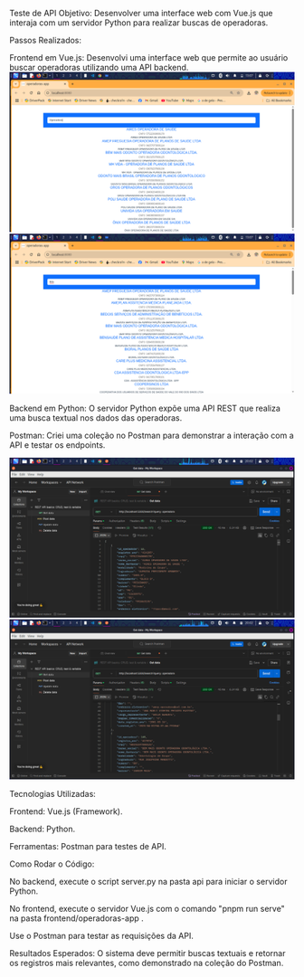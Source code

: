 Teste de API
Objetivo: Desenvolver uma interface web com Vue.js que interaja com um servidor Python para realizar buscas de operadoras.

Passos Realizados:

Frontend em Vue.js: Desenvolvi uma interface web que permite ao usuário buscar operadoras utilizando uma API backend.
![Interface ](imagens/interface.png)
![Interface ](imagens/interfacee.png)


Backend em Python: O servidor Python expõe uma API REST que realiza uma busca textual nos dados das operadoras.

Postman: Criei uma coleção no Postman para demonstrar a interação com a API e testar os endpoints.

![Interface ](imagens/postman.png)
![Interface ](imagens/postmann.png)

Tecnologias Utilizadas:

Frontend: Vue.js (Framework).

Backend: Python.

Ferramentas: Postman para testes de API.

Como Rodar o Código:

No backend, execute o script server.py na pasta api para iniciar o servidor Python.

No frontend, execute o servidor Vue.js com o comando "pnpm run serve" na pasta frontend/operadoras-app .

Use o Postman para testar as requisições da API.

Resultados Esperados: O sistema deve permitir buscas textuais e retornar os registros mais relevantes, como demonstrado na coleção do Postman.